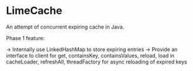 # LimeCache

An attempt of concurrent expiring cache in Java.


Phase 1 feature:

-> Internally use LinkedHashMap to store expiring entries
-> Provide an interface to client for get, containsKey, containsValues, reload, load in cacheLoader, refreshAll, threadFactory for async reloading of expired keys
